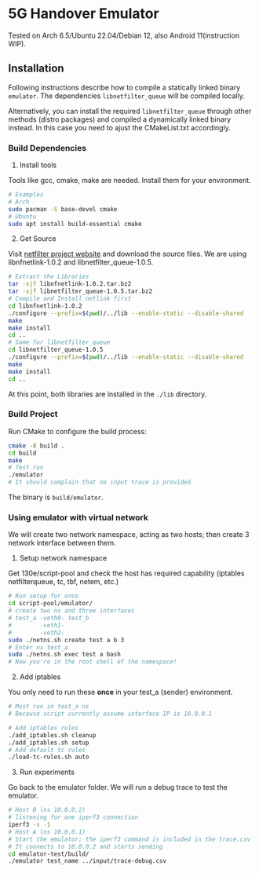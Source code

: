 # 5G Handover Emulator

Tested on Arch 6.5/Ubuntu 22.04/Debian 12, also Android 11(instruction WIP).

## Installation

Following instructions describe how to compile a statically linked binary `emulator`. The dependencies `libnetfilter_queue` will be compiled locally.

Alternatively, you can install the required `libnetfilter_queue` through other methods (distro packages) and compiled a dynamically linked binary instead. In this case you need to ajust the CMakeList.txt accordingly.

### Build Dependencies 

1. Install tools

Tools like gcc, cmake, make are needed. Install them for your environment.

```bash
# Examples
# Arch
sudo pacman -S base-devel cmake
# Ubuntu
sudo apt install build-essential cmake
```

2. Get Source

Visit [netfilter project website](https://netfilter.org) and download the source files. We are using libnfnetlink-1.0.2 and libnetfilter_queue-1.0.5.

```bash
# Extract the Libraries
tar -xjf libnfnetlink-1.0.2.tar.bz2
tar -xjf libnetfilter_queue-1.0.5.tar.bz2
# Compile and Install netlink first
cd libnfnetlink-1.0.2
./configure --prefix=$(pwd)/../lib --enable-static --disable-shared
make
make install
cd ..
# Same for libnetfilter_queue
cd libnetfilter_queue-1.0.5
./configure --prefix=$(pwd)/../lib --enable-static --disable-shared
make
make install
cd ..
```

At this point, both libraries are installed in the `./lib` directory.

### Build Project

Run CMake to configure the build process:
```bash
cmake -B build .
cd build
make
# Test run
./emulator
# It should complain that no input trace is provided
```
The binary is `build/emulator`.

### Using emulator with virtual network

We will create two network namespace, acting as two hosts; then create 3 network interface between them.

1. Setup network namespace

Get 130e/script-pool and check the host has required capability (iptables netfilterqueue, tc, tbf, netem, etc.)

```bash
# Run setup for once
cd script-pool/emulator/
# create two ns and three interfaces
# test_a -veth0- test_b
#        -veth1-
#        -veth2-
sudo ./netns.sh create test a b 3
# Enter ns test_a
sudo ./netns.sh exec test a bash
# Now you're in the root shell of the namespace!
```

2. Add iptables

You only need to run these **once** in your test_a (sender) environment.

```bash
# Must run in test_a ns
# Because script currently assume interface IP is 10.0.0.1

# Add iptables rules
./add_iptables.sh cleanup
./add_iptables.sh setup
# Add default tc rules
./load-tc-rules.sh auto
```

3. Run experiments

Go back to the emulator folder. We will run a debug trace to test the emulator.
```bash
# Host B (ns 10.0.0.2)
# listening for one iperf3 connection
iperf3 -s -1
# Host A (ns 10.0.0.1)
# Start the emulator; the iperf3 command is included in the trace.csv
# It connects to 10.0.0.2 and starts sending
cd emulator-test/build/
./emulator test_name ../input/trace-debug.csv
```
